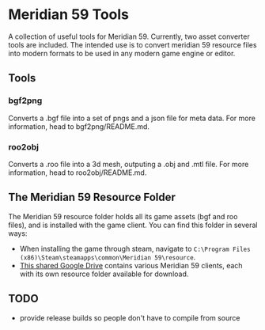 # Meridian 59 Tools
A collection of useful tools for Meridian 59. Currently, two asset converter tools are included. The intended use is to convert meridian 59 resource files into modern formats to be used in any modern game engine or editor.
## Tools
### bgf2png
Converts a .bgf file into a set of pngs and a json file for meta data. For more information, head to bgf2png/README.md.
### roo2obj
Converts a .roo file into a 3d mesh, outputing a .obj and .mtl file. For more information, head to roo2obj/README.md.
## The Meridian 59 Resource Folder
The Meridian 59 resource folder holds all its game assets (bgf and roo files), and is installed with the game client. You can find this folder in several ways:
- When installing the game through steam, navigate to 
```C:\Program Files (x86)\Steam\steamapps\common\Meridian 59\resource```. 
- [This shared Google Drive](https://drive.google.com/drive/folders/15S8DFOqC6e0hLIgKeaLneboNBXi0QKdM) contains various Meridian 59 clients, each with its own resource folder available for download.
## TODO
- provide release builds so people don't have to compile from source
